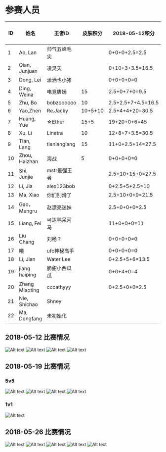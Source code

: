 # 参赛人员
ID|姓名|王者ID|皮肤积分|2018-05-12积分|2018-05-19积分|2018-05-26积分|2018-06-02积分
|----|----|----|----|----|----|----|----|
1|Ao, Lan |帅气五峰毛尖||0+0+0+2.5=2.5|2.5|0||
2|Qian, Junjuan |凌灵夭||0+10+3+3.5=16.5|12+11+5+5=33|2.5+6+4+7+2.5=22||
3|Dong, Lei |潇洒也小猪||0+0+0+0=0|2.5|0||
4|Ding, Weina |电竞唐嫣|15|2.5+0+7+0=9.5|2.5+6.5+2.5+10=21.5|13+5+3.5+2.5+20=44||
5|Zhu, Bo |bobzoooooo|10|2.5+2.5+7+4.5=16.5|17+11+8+10=46|2.5+2.5+11+10=26|
6|Yao,Zhen |Re.Jacky |10+5+10|2.5+4+4+20=30.5|13+4.5+14+2.5=34|11+2.5+3.5+14+4.5=35.5|
7|Huang, Yue |☆Ether|15+5|19+20+0+6=45|20+2.5+9+2.5=34|2.5+2.5+7+9+5=26||
8|Xu, Li |Linatra|10|12+8+7+3.5=30.5|0+2.5+13+2.5=18|2.5+2.5+15=20||
9|Tian, Lang |tianlanglang|15|11+0+2.5+14=27.5|14+17+2.5+18=51.5|20+3.5+2.5=26||
10|Zhou, Haizhan |海战|5|0+0+0+0=0|4.5+2.5+2.5+6=15.5|6+9+5+2.5+11=33.5||
11|Shi, Junjie |mstr最强王者||2.5+10+15+0=27.5|0|0||
12|Li, Jia |alex123bob||0+2.5+5+2.5=10|2.5+12+2.5+2.5=19.5|5+7+5+6+3=26||
13|Ma, Xiao |你们别滑了||2.5+10+0+9=21.5|2.5|0||
14|Gao，Mengru |赵漂亮迷妹||2.5+0+0+0=2.5|0|0||
15|Liang, Fei |可达鸭呆河马||11+0+0+0=11|0+9+13+2.5=24.5|0+2.5+16=18.5||
16|Liu Chang |刘畅？||0+0+0+0=0|0|0||
17|曦|ufc神秘高手||0+0+0+0=0|0|8||
18|Li, Jian|Water Lee||0+2.5+5+6=13.5|2.5|2.5+15=17.5||
19|jiang haiping|脆甜小西瓜瓜||0+0+4+0=4|0|0||
20|Zhang Miaoting|cccathyyy||0+2.5+0+0=2.5|0|0||
21|Nie, Shichao|Shney||||2.5+5+15=22.5||
22|Ma, Dongfang|未初始化||||4+16=20||

## 2018-05-12 比赛情况
![Alt text](https://raw.githubusercontent.com/Alom/ESportsClub/master/May/2018-05-12/5-12-1.jpg)
![Alt text](https://raw.githubusercontent.com/Alom/ESportsClub/master/May/2018-05-12/5-12-2.jpg)
![Alt text](https://raw.githubusercontent.com/Alom/ESportsClub/master/May/2018-05-12/5-12-3.jpg)
![Alt text](https://raw.githubusercontent.com/Alom/ESportsClub/master/May/2018-05-12/5-12-4.jpeg)
## 2018-05-19 比赛情况
### 5v5
![Alt text](https://raw.githubusercontent.com/Alom/ESportsClub/master/May/2018-05-19/5-19-1.jpeg)
![Alt text](https://raw.githubusercontent.com/Alom/ESportsClub/master/May/2018-05-19/5-19-2.jpeg)
![Alt text](https://raw.githubusercontent.com/Alom/ESportsClub/master/May/2018-05-19/5-19-3.jpeg)
![Alt text](https://raw.githubusercontent.com/Alom/ESportsClub/master/May/2018-05-19/5-19-4.jpeg)
### 1v1
![Alt text](https://raw.githubusercontent.com/Alom/ESportsClub/master/May/2018-05-19/5-19-1v1-1.jpeg)
## 2018-05-26 比赛情况

![Alt text](https://raw.githubusercontent.com/Alom/ESportsClub/master/May/2018-05-26/5-26-1.jpeg)
![Alt text](https://raw.githubusercontent.com/Alom/ESportsClub/master/May/2018-05-26/5-26-2.jpeg)
![Alt text](https://raw.githubusercontent.com/Alom/ESportsClub/master/May/2018-05-26/5-26-3.jpeg)
![Alt text](https://raw.githubusercontent.com/Alom/ESportsClub/master/May/2018-05-26/5-26-4.jpeg)
![Alt text](https://raw.githubusercontent.com/Alom/ESportsClub/master/May/2018-05-26/5-26-5.jpeg)
